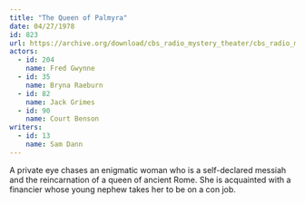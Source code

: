 ```yaml
---
title: "The Queen of Palmyra"
date: 04/27/1978
id: 823
url: https://archive.org/download/cbs_radio_mystery_theater/cbs_radio_mystery_theater-0801-0850.zip/cbs_radio_mystery_theater-0801-0850%2Fcbsrmt_0823_queen_of_palmyra.mp3
actors:  
  - id: 204
    name: Fred Gwynne  
  - id: 35
    name: Bryna Raeburn  
  - id: 82
    name: Jack Grimes  
  - id: 90
    name: Court Benson
writers:  
  - id: 13
    name: Sam Dann
---
```

A private eye chases an enigmatic woman who is a self-declared messiah and the reincarnation of a queen of ancient Rome. She is acquainted with a financier whose young nephew takes her to be on a con job.
